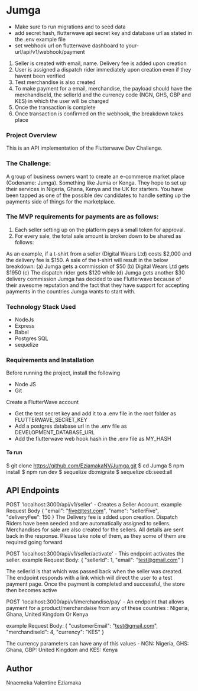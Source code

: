 # Jumga

- Make sure to run migrations and to seed data
- add secret hash, flutterwave api secret key and database url as stated in the .env example file
- set webhook url on flutterwave dashboard to your-url/api/v1/webhook/payment 

1. Seller is created with email, name. Delivery fee is added upon creation
2. User is assigned a dispatch rider immediately upon creation even if they havent been verified
3. Test merchandise is also created
4. To make payment for a email, merchandise, the payload should have the merchandiseId, the sellerId and the
   currency code (NGN, GHS, GBP and KES) in which the user will be  charged
5. Once the transaction is complete
6. Once transaction is confirmed on the webhook, the breakdown takes place

### Project Overview
This is an API implementation of the Flutterwave Dev Challenge.

### The Challenge:
A group of business owners want to create an e-commerce market place (Codename: Jumga). Something like Jumia or Konga. They hope to set up their services in Nigeria, Ghana, Kenya and the UK for starters. You have been tapped as one of the possible dev candidates to handle setting up the payments side of things for the marketplace.

### The MVP requirements for payments are as follows:
1. Each seller setting up on the platform pays a small token for approval.
2. For every sale, the total sale amount is broken down to be shared as follows:

As an example, if a t-shirt from a seller (Digital Wears Ltd) costs $2,000 and the delivery fee is $150.
A sale of the t-shirt will result in the below breakdown:
(a) Jumga gets a commission of $50
(b) Digital Wears Ltd gets $1950
(c) The dispatch rider gets $120 while
(d) Jumga gets another $30 delivery commission
Jumga has decided to use Flutterwave because of their awesome reputation and the fact that they have support for accepting payments in the countries Jumga wants to start with.

### Technology Stack Used
- NodeJs
- Express
- Babel
- Postgres SQL
- sequelize


### Requirements and Installation
Before running the project, install the following
- Node JS
- Git

Create a FlutterWave account
- Get the test secret key and add it to a .env file in the root folder as FLUTTERWAVE_SECRET_KEY
- Add a postgres database url in the .env file as DEVELOPMENT_DATABASE_URL
- Add the flutterwave web hook hash in the .env file as MY_HASH

#### To run
$ git clone https://github.com/EziamakaNV/Jumga.git
$ cd Jumga
$ npm install
$ npm run dev
$ sequelize db:migrate
$ sequelize db:seed:all


## API Endpoints

POST 'localhost:3000/api/v1/seller' - Creates a Seller Account.
example Request Body {
    "email": "five@test.com",
    "name": "sellerFive",
    "deliveryFee": 150
}
The Delivery fee is added upon creation. Dispatch Riders have been seeded and are automatically assigned to sellers. Merchandises for sale are also created for the sellers.
All details are sent back in the response. Please take note of them, as they some of them are required going forward


POST 'localhost:3000/api/v1/seller/activate' - This endpoint activates the seller.
example Request Body: {
    "sellerId": 1,
    "email": "test@gmail.com"
}

The sellerId is that which was passed back when the seller was created.
The endpoint responds with a link which will direct the user to a test payment page.
Once the payment is completed and successful, the store then becomes active


POST 'localhost:3000/api/v1/merchandise/pay' - An endpoint that allows payment for a product/merchandaise from any of these countries : Nigeria, Ghana, United Kingdom Or Kenya

example Request Body: {
    "customerEmail": "test@gmail.com",
    "merchandiseId": 4,
    "currency": "KES"
}

The currency parameters can have any of this values - 
NGN: Nigeria, GHS: Ghana, GBP: United Kingdom and KES: Kenya


## Author

Nnaemeka Valentine Eziamaka